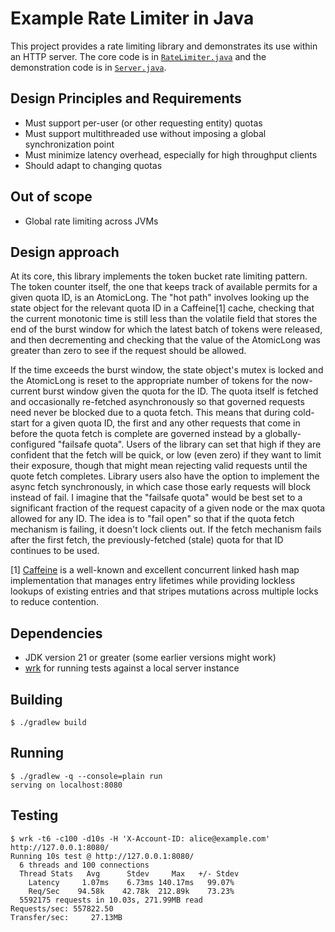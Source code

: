 # Example Rate Limiter in Java

This project provides a rate limiting library and demonstrates its use within an HTTP server.  The core code is in [`RateLimiter.java`](ratelimiter/src/main/java/org/example/ratelimiter/RateLimiter.java) and the demonstration code is in [`Server.java`](server/src/main/java/org/example/server/Server.java).

## Design Principles and Requirements

* Must support per-user (or other requesting entity) quotas
* Must support multithreaded use without imposing a global synchronization point
* Must minimize latency overhead, especially for high throughput clients
* Should adapt to changing quotas

## Out of scope

* Global rate limiting across JVMs

## Design approach

At its core, this library implements the token bucket rate limiting pattern.  The token counter itself, the one that keeps track of available permits for a given quota ID, is an AtomicLong.  The "hot path" involves looking up the state object for the relevant quota ID in a Caffeine[1] cache, checking that the current monotonic time is still less than the volatile field that stores the end of the burst window for which the latest batch of tokens were released, and then decrementing and checking that the value of the AtomicLong was greater than zero to see if the request should be allowed.

If the time exceeds the burst window, the state object's mutex is locked and the AtomicLong is reset to the appropriate number of tokens for the now-current burst window given the quota for the ID.  The quota itself is fetched and occasionally re-fetched asynchronously so that governed requests need never be blocked due to a quota fetch.  This means that during cold-start for a given quota ID, the first and any other requests that come in before the quota fetch is complete are governed instead by a globally-configured "failsafe quota".  Users of the library can set that high if they are confident that the fetch will be quick, or low (even zero) if they want to limit their exposure, though that might mean rejecting valid requests until the quote fetch completes.  Library users also have the option to implement the async fetch synchronously, in which case those early requests will block instead of fail.  I imagine that the "failsafe quota" would be best set to a significant fraction of the request capacity of a given node or the max quota allowed for any ID.  The idea is to "fail open" so that if the quota fetch mechanism is failing, it doesn't lock clients out.  If the fetch mechanism fails after the first fetch, the previously-fetched (stale) quota for that ID continues to be used.

[1] [Caffeine](https://github.com/ben-manes/caffeine) is a well-known and excellent concurrent linked hash map implementation that manages entry lifetimes while providing lockless lookups of existing entries and that stripes mutations across multiple locks to reduce contention.

## Dependencies

* JDK version 21 or greater (some earlier versions might work)
* [wrk](https://github.com/wg/wrk) for running tests against a local server instance

## Building

```console
$ ./gradlew build
```

## Running

```console
$ ./gradlew -q --console=plain run
serving on localhost:8080
```

## Testing

```console
$ wrk -t6 -c100 -d10s -H 'X-Account-ID: alice@example.com' http://127.0.0.1:8080/
Running 10s test @ http://127.0.0.1:8080/
  6 threads and 100 connections
  Thread Stats   Avg      Stdev     Max   +/- Stdev
    Latency     1.07ms    6.73ms 140.17ms   99.07%
    Req/Sec    94.58k    42.78k  212.89k    73.23%
  5592175 requests in 10.03s, 271.99MB read
Requests/sec: 557822.50
Transfer/sec:     27.13MB
```
